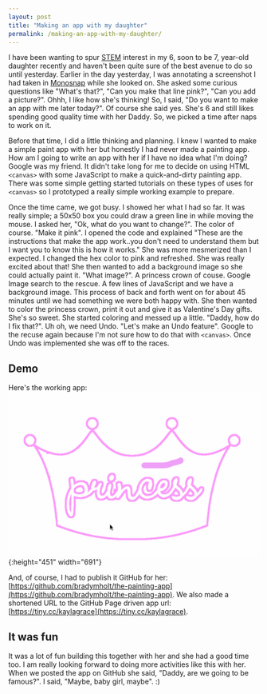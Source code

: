 ```yaml
---
layout: post
title: "Making an app with my daughter"
permalink: /making-an-app-with-my-daughter/
---
```


I have been wanting to spur [STEM](https://en.wikipedia.org/wiki/Science,_technology,_engineering,_and_mathematics) interest in my 6, soon to be 7, year-old daughter recently and haven't been quite sure of the best avenue to do so until yesterday.  Earlier in the day yesterday, I was annotating a screenshot I had taken in [Monosnap](https://monosnap.com/welcome) while she looked on.  She asked some curious questions like "What's that?", "Can you make that line pink?", "Can you add a picture?".  Ohhh, I like how she's thinking!  So, I said, "Do you want to make an app with me later today?".  Of course she said yes.  She's 6 and still likes spending good quality time with her Daddy.  So, we picked a time after naps to work on it.

Before that time, I did a little thinking and planning.  I knew I wanted to make a simple paint app with her but honestly I had never made a painting app.  How am I going to write an app with her if I have no idea what I'm doing?  Google was my friend.  It didn't take long for me to decide on using HTML `<canvas>` with some JavaScript to make a quick-and-dirty painting app.  There was some simple getting started tutorials on these types of uses for `<canvas>` so I prototyped a really simple working example to prepare.


Once the time came, we got busy.  I showed her what I had so far.  It was really simple; a 50x50 box you could draw a green line in while moving the mouse.  I asked her, "Ok, what do you want to change?".  The color of course.  "Make it pink".  I opened the code and explained "These are the instructions that make the app work..you don't need to understand them but I want you to know this is how it works."  She was more mesmerized than I expected.  I changed the hex color to pink and refreshed.  She was really excited about that!  She then wanted to add a background image so she could actually paint it.  "What image?".  A princess crown of couse.  Google Image search to the rescue.  A few lines of JavaScript and we have a background image.  This process of back and forth went on for about 45 minutes until we had something we were both happy with.  She then wanted to color the princess crown, print it out and give it as Valentine's Day gifts.  She's so sweet.  She started coloring and messed up a little.  "Daddy, how do I fix that?".  Uh oh, we need Undo.  "Let's make an Undo feature".  Google to the recuse again because I'm not sure how to do that with `<canvas>`.  Once Undo was implemented she was off to the races.

## Demo
Here's the working app:
![painting-app](../media/painting-app.gif){:height="451" width="691"}

And, of course, I had to publish it GitHub for her: [https://github.com/bradymholt/the-painting-app](https://github.com/bradymholt/the-painting-app).  We also made a shortened URL to the GitHub Page driven app url: [https://tiny.cc/kaylagrace](https://tiny.cc/kaylagrace).

## It was fun

It was a lot of fun building this together with her and she had a good time too.  I am really looking forward to doing more activities like this with her.  When we posted the app on GitHub she said, "Daddy, are we going to be famous?".  I said, "Maybe, baby girl, maybe".  :)
